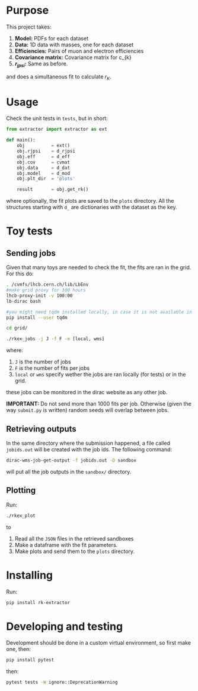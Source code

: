 # Purpose

This project takes:

1. __Model:__ PDFs for each dataset
1. __Data:__ 1D data with masses, one for each dataset
1. __Efficiencies:__ Pairs of muon and electron efficiencies
1. __Covariance matrix:__ Covariance matrix for c_{k}
1. __$r_{jpsi}$:__ Same as before.

and does a simultaneous fit to calculate $r_K$.

# Usage

Check the unit tests in `tests`, but in short:

```python
from extractor import extractor as ext

def main():
    obj          = ext()
    obj.rjpsi    = d_rjpsi
    obj.eff      = d_eff
    obj.cov      = cvmat
    obj.data     = d_dat
    obj.model    = d_mod 
    obj.plt_dir  = 'plots'

    result       = obj.get_rk()
```

where optionally, the fit plots are saved to the `plots` directory. All the structures starting with `d_` are dictionaries with the dataset as the key.

# Toy tests

## Sending jobs
Given that many toys are needed to check the fit, the fits are ran in the grid. For this do:

```bash
. /cvmfs/lhcb.cern.ch/lib/LbEnv
#make grid proxy for 100 hours
lhcb-proxy-init -v 100:00
lb-dirac bash

#you might need tqdm installed locally, in case it is not available in your system.
pip install --user tqdm

cd grid/

./rkex_jobs -j J -f F -m [local, wms]
```
where:

1. `J` is the number of jobs
1. `F` is the number of fits per jobs
1. `local` or `wms` specify wether the jobs are ran locally (for tests) or in the grid.

these jobs can be monitored in the dirac website as any other job.

__IMPORTANT:__ Do not send more than 1000 fits per job. Otherwise (given the way `submit.py` is written) random seeds will overlap between jobs.

## Retrieving outputs

In the same directory where the submission happened, a file called `jobids.out` will be created with the job ids. The following command:

```bash
dirac-wms-job-get-output -f jobids.out -D sandbox
```

will put all the job outputs in the `sandbox/` directory.

## Plotting

Run:

```bash
./rkex_plot
```

to 

1. Read all the `JSON` files in the retrieved sandboxes
1. Make a dataframe with the fit parameters.
3. Make plots and send them to the `plots` directory.


# Installing

Run:

```bash
pip install rk-extractor
```

# Developing and testing

Development should be done in a custom virtual environment, so first make one, then:

```bash
pip install pytest
```

then:

```bash
pytest tests -W ignore::DeprecationWarning
```
